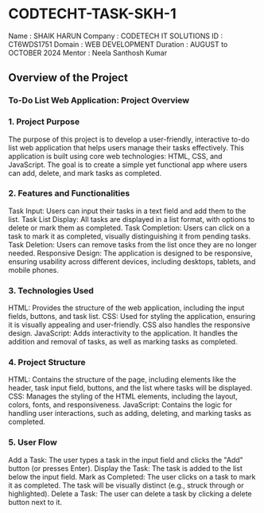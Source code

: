 # CODTECHT-TASK-SKH-1
Name : SHAIK HARUN 
Company : CODETECH IT SOLUTIONS
ID : CT6WDS1751
Domain : WEB DEVELOPMENT
Duration : AUGUST to OCTOBER 2024
Mentor : Neela Santhosh Kumar

## Overview of the Project

###  To-Do List Web Application: Project Overview 
### 1. Project Purpose
The purpose of this project is to develop a user-friendly, interactive to-do list web application that helps users manage their tasks effectively. This application is built using core web technologies: HTML, CSS, and JavaScript. The goal is to create a simple yet functional app where users can add, delete, and mark tasks as completed.

### 2. Features and Functionalities
Task Input: Users can input their tasks in a text field and add them to the list.
Task List Display: All tasks are displayed in a list format, with options to delete or mark them as completed.
Task Completion: Users can click on a task to mark it as completed, visually distinguishing it from pending tasks.
Task Deletion: Users can remove tasks from the list once they are no longer needed.
Responsive Design: The application is designed to be responsive, ensuring usability across different devices, including desktops, tablets, and mobile phones.
### 3. Technologies Used
HTML: Provides the structure of the web application, including the input fields, buttons, and task list.
CSS: Used for styling the application, ensuring it is visually appealing and user-friendly. CSS also handles the responsive design.
JavaScript: Adds interactivity to the application. It handles the addition and removal of tasks, as well as marking tasks as completed.
### 4. Project Structure
HTML: Contains the structure of the page, including elements like the header, task input field, buttons, and the list where tasks will be displayed.
CSS: Manages the styling of the HTML elements, including the layout, colors, fonts, and responsiveness.
JavaScript: Contains the logic for handling user interactions, such as adding, deleting, and marking tasks as completed.
 ### 5. User Flow
Add a Task: The user types a task in the input field and clicks the "Add" button (or presses Enter).
Display the Task: The task is added to the list below the input field.
Mark as Completed: The user clicks on a task to mark it as completed. The task will be visually distinct (e.g., struck through or highlighted).
Delete a Task: The user can delete a task by clicking a delete button next to it.
